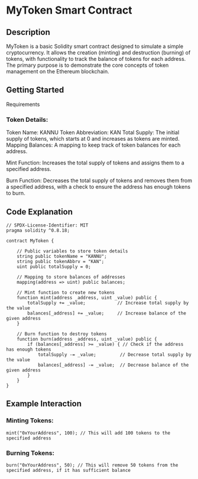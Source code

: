# MyToken Smart Contract
 
## Description
MyToken is a basic Solidity smart contract designed to simulate a simple cryptocurrency. It allows the creation (minting) and destruction (burning) of tokens, with functionality to track the balance of tokens for each address. The primary purpose is to demonstrate the core concepts of token management on the Ethereum blockchain.

## Getting Started
Requirements

### Token Details:

Token Name: KANNU
Token Abbreviation: KAN
Total Supply: The initial supply of tokens, which starts at 0 and increases as tokens are minted.
Mapping Balances: A mapping to keep track of token balances for each address.

Mint Function: Increases the total supply of tokens and assigns them to a specified address.

Burn Function: Decreases the total supply of tokens and removes them from a specified address, with a check to ensure the address has enough tokens to burn.

## Code Explanation
```
// SPDX-License-Identifier: MIT
pragma solidity ^0.8.18;

contract MyToken {

    // Public variables to store token details
    string public tokenName = "KANNU";
    string public tokenAbbrv = "KAN";
    uint public totalSupply = 0;

    // Mapping to store balances of addresses
    mapping(address => uint) public balances;

    // Mint function to create new tokens
    function mint(address _address, uint _value) public {
        totalSupply += _value;            // Increase total supply by the value
        balances[_address] += _value;     // Increase balance of the given address
    }

    // Burn function to destroy tokens
    function burn(address _address, uint _value) public {
        if (balances[_address] >= _value) { // Check if the address has enough tokens
            totalSupply -= _value;         // Decrease total supply by the value
            balances[_address] -= _value;  // Decrease balance of the given address
        }
    }
}
```



## Example Interaction

### Minting Tokens:

```
mint("0xYourAddress", 100); // This will add 100 tokens to the specified address
```

### Burning Tokens:
```
burn("0xYourAddress", 50); // This will remove 50 tokens from the specified address, if it has sufficient balance
```







